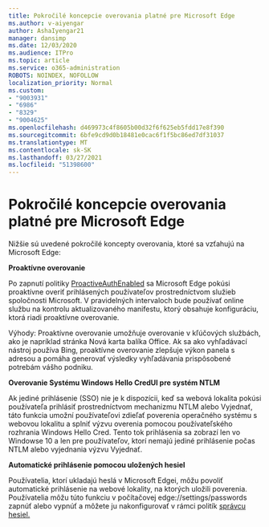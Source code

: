 ```yaml
---
title: Pokročilé koncepcie overovania platné pre Microsoft Edge
ms.author: v-aiyengar
author: AshaIyengar21
manager: dansimp
ms.date: 12/03/2020
ms.audience: ITPro
ms.topic: article
ms.service: o365-administration
ROBOTS: NOINDEX, NOFOLLOW
localization_priority: Normal
ms.custom:
- "9003931"
- "6986"
- "8329"
- "9004625"
ms.openlocfilehash: d469973c4f8605b00d32f6f625eb5fdd17e8f390
ms.sourcegitcommit: 6bfe9cd9d0b18481e0cac6f1f5bc86ed7df31037
ms.translationtype: MT
ms.contentlocale: sk-SK
ms.lasthandoff: 03/27/2021
ms.locfileid: "51398600"
---
```

# <a name="advanced-authentication-concepts-applicable-to-microsoft-edge"></a>Pokročilé koncepcie overovania platné pre Microsoft Edge

Nižšie sú uvedené pokročilé koncepty overovania, ktoré sa vzťahujú na Microsoft Edge:

**Proaktívne overovanie**

Po zapnutí politiky [ProactiveAuthEnabled](https://go.microsoft.com/fwlink/?linkid=2134621) sa Microsoft Edge pokúsi proaktívne overiť prihlásených používateľov prostredníctvom služieb spoločnosti Microsoft. V pravidelných intervaloch bude používať online službu na kontrolu aktualizovaného manifestu, ktorý obsahuje konfiguráciu, ktorá riadi proaktívne overovanie.

Výhody: Proaktívne overovanie umožňuje overovanie v kľúčových službách, ako je napríklad stránka Nová karta balíka Office. Ak sa ako vyhľadávací nástroj používa Bing, proaktívne overovanie zlepšuje výkon panela s adresou a pomáha generovať výsledky vyhľadávania prispôsobené potrebám vášho podniku.

**Overovanie Systému Windows Hello CredUI pre systém NTLM**

Ak jediné prihlásenie (SSO) nie je k dispozícii, keď sa webová lokalita pokúsi používateľa prihlásiť prostredníctvom mechanizmu NTLM alebo Vyjednať, táto funkcia umožní používateľovi zdieľať poverenia operačného systému s webovou lokalitu a splniť výzvu overenia pomocou používateľského rozhrania Windows Hello Cred. Tento tok prihlásenia sa zobrazí len vo Windowse 10 a len pre používateľov, ktorí nemajú jediné prihlásenie počas NTLM alebo vyjednania výzvu Vyjednať.

**Automatické prihlásenie pomocou uložených hesiel**

Používatelia, ktorí ukladajú heslá v Microsoft Edgei, môžu povoliť automatické prihlásenie na webové lokality, na ktorých uložili poverenia. Používatelia môžu túto funkciu v počítačovej edge://settings/passwords zapnúť alebo vypnúť a môžete ju nakonfigurovať v rámci politík [správcu hesiel.](https://go.microsoft.com/fwlink/?linkid=2134622)
